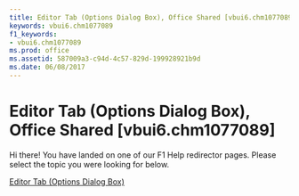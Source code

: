 ```yaml
---
title: Editor Tab (Options Dialog Box), Office Shared [vbui6.chm1077089]
keywords: vbui6.chm1077089
f1_keywords:
- vbui6.chm1077089
ms.prod: office
ms.assetid: 587009a3-c94d-4c57-829d-199928921b9d
ms.date: 06/08/2017
---
```



# Editor Tab (Options Dialog Box), Office Shared [vbui6.chm1077089]

Hi there! You have landed on one of our F1 Help redirector pages. Please select the topic you were looking for below.

[Editor Tab (Options Dialog Box)](http://msdn.microsoft.com/library/2b396c10-2d8a-c424-811a-eeb41879c1c1%28Office.15%29.aspx)

